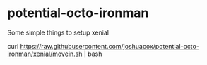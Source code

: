 potential-octo-ironman
======================

Some simple things to setup xenial

curl https://raw.githubusercontent.com/joshuacox/potential-octo-ironman/xenial/movein.sh | bash
